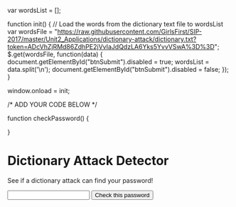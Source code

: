var wordsList = [];

function init() {
  // Load the words from the dictionary text file to wordsList
  var wordsFile = "https://raw.githubusercontent.com/GirlsFirst/SIP-2017/master/Unit2_Applications/dictionary-attack/dictionary.txt?token=ADcVhZjRMd86ZdhPE2jVvIaJdQdzLA6Yks5YvvVSwA%3D%3D";
  $.get(wordsFile, function(data) {
    document.getElementById("btnSubmit").disabled = true; 
    wordsList = data.split('\n');
    document.getElementById("btnSubmit").disabled = false; 
  });
}

window.onload = init;

/* ADD YOUR CODE BELOW */

function checkPassword() {

}

<html>
  <head>
    <title>Dictionary Attack Detector</title>
    <link href="https://fonts.googleapis.com/css?family=Open+Sans" rel="stylesheet" />
    <script src="https://ajax.googleapis.com/ajax/libs/jquery/3.1.1/jquery.min.js"></script>
    <link rel='shortcut icon' type='image/x-icon' href='favicon.ico' />
    <link href="dictionary-attack.css" rel="stylesheet" />
    <script src="dictionary-attack.js" type="text/javascript"></script>
  </head>
  <body>
    <div>
      <h1>Dictionary Attack Detector</h1>
      <div class="content">
        <p>See if a dictionary attack can find your password!</p>
        <input id="pw"/>
        <button id="btnSubmit" onclick="checkPassword()">Check this password</button>
        <p id="results"></p>
      </div>
    </div>
  </body>
</html>
